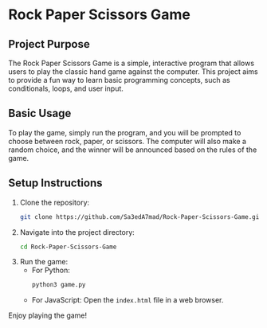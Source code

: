 # Rock Paper Scissors Game

## Project Purpose
The Rock Paper Scissors Game is a simple, interactive program that allows users to play the classic hand game against the computer. This project aims to provide a fun way to learn basic programming concepts, such as conditionals, loops, and user input.

## Basic Usage
To play the game, simply run the program, and you will be prompted to choose between rock, paper, or scissors. The computer will also make a random choice, and the winner will be announced based on the rules of the game.

## Setup Instructions
1. Clone the repository:
   ```bash
   git clone https://github.com/Sa3edA7mad/Rock-Paper-Scissors-Game.git
   ```
2. Navigate into the project directory:
   ```bash
   cd Rock-Paper-Scissors-Game
   ```
3. Run the game:
   - For Python:
     ```bash
     python3 game.py
     ```
   - For JavaScript:
     Open the `index.html` file in a web browser.

Enjoy playing the game!